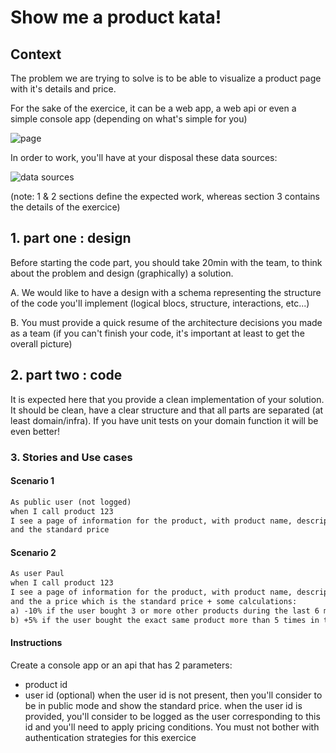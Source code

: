 # Show me a product kata!

## Context

The problem we are trying to solve is to be able to visualize a product page with it's details and price.

For the sake of the exercice, it can be a web app, a web api or even a simple console app (depending on what's simple for you)


![page](https://gist.githubusercontent.com/rhwy/566e141f64f188a3b0772c8716900d22/raw/d9eb5e0194a7ee3a08b9abfd1278358b20662cb5/page.png)

In order to work, you'll have at your disposal these data sources:

![data sources](https://gist.githubusercontent.com/rhwy/566e141f64f188a3b0772c8716900d22/raw/bd24725f93ed593d731f1a74be97362644a53492/databases.png)

(note: 1 & 2 sections define the expected work, whereas section 3 contains the details of the exercice)

## 1. part one : design

Before starting the code part, you should take 20min with the team, to think about the problem and design (graphically) a solution.

A. We would like to have a design with a schema representing the structure of the code you'll implement (logical blocs, structure, interactions, etc...)

B. You must provide a quick resume of the architecture decisions you made as a team (if you can't finish your code, it's important at least to get the overall picture)

## 2. part two : code

It is expected here that you provide a clean implementation of your solution. It should be clean, have a clear structure and that all parts are separated (at least domain/infra). If you have unit tests on your domain function it will be even better!


### 3. Stories and Use cases

#### Scenario 1
```md
As public user (not logged)
when I call product 123
I see a page of information for the product, with product name, description, category, details (key, value) 
and the standard price
```


#### Scenario 2
```md
As user Paul
when I call product 123
I see a page of information for the product, with product name, description, category, details (key, value) 
and the a price which is the standard price + some calculations:
a) -10% if the user bought 3 or more other products during the last 6 months
b) +5% if the user bought the exact same product more than 5 times in the last year
```

#### Instructions

Create a console app or an api that has 2 parameters:
- product id
- user id (optional)
when the user id is not present, then you'll consider to be in public mode and show the standard price.
when the user id is provided, you'll consider to be logged as the user corresponding to this id and you'll need to apply pricing conditions. 
You must not bother with authentication strategies for this exercice